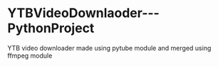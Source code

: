# YTBVideoDownlaoder---PythonProject
YTB video downloader made using pytube module and merged using ffmpeg module
